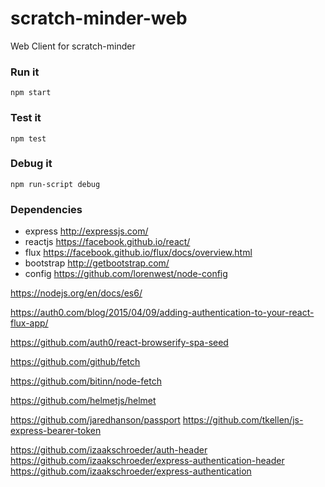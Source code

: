 # scratch-minder-web
Web Client for scratch-minder

### Run it
`npm start`

### Test it
`npm test`

### Debug it
`npm run-script debug`

### Dependencies
- express http://expressjs.com/
- reactjs https://facebook.github.io/react/
- flux https://facebook.github.io/flux/docs/overview.html
- bootstrap http://getbootstrap.com/
- config https://github.com/lorenwest/node-config

https://nodejs.org/en/docs/es6/

https://auth0.com/blog/2015/04/09/adding-authentication-to-your-react-flux-app/

https://github.com/auth0/react-browserify-spa-seed

https://github.com/github/fetch

https://github.com/bitinn/node-fetch

https://github.com/helmetjs/helmet

https://github.com/jaredhanson/passport
https://github.com/tkellen/js-express-bearer-token

https://github.com/izaakschroeder/auth-header
https://github.com/izaakschroeder/express-authentication-header
https://github.com/izaakschroeder/express-authentication
